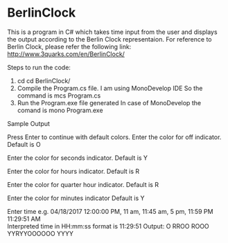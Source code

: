 # BerlinClock
 This is a program in C# which takes time input from the user and displays the output according to the Berlin Clock representaion. For reference to Berlin Clock, please refer the following link:   http://www.3quarks.com/en/BerlinClock/

Steps to run the code:
1) cd cd BerlinClock/
2) Compile the Program.cs file.
I am using MonoDevelop IDE
So the command is
mcs Program.cs
3) Run the Program.exe file generated
In case of MonoDevelop the comand is
mono Program.exe

Sample Output

Press Enter to continue with default colors.
Enter the color for off indicator. Default is O

Enter the color for seconds indicator. Default is Y

Enter the color for hours indicator. Default is R

Enter the color for quarter hour indicator. Default is R

Enter the color for minutes indicator Default is Y

Enter time e.g. 04/18/2017 12:00:00 PM, 11 am, 11:45 am, 5 pm, 11:59 PM
11:29:51 AM
<br>Interpreted time in HH:mm:ss format is 11:29:51
Output: O RROO ROOO YYRYYOOOOOO YYYY 
